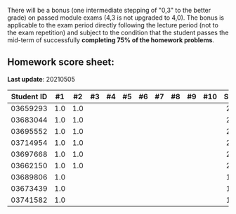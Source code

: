 There will be a bonus (one intermediate stepping of "0,3" to the better grade) on passed module exams (4,3 is not upgraded to 4,0). The bonus is applicable to the exam period directly following the lecture period (not to the exam repetition) and subject to the condition that the student passes the mid-term of successfully **completing 75% of the homework problems**.


## Homework score sheet:

**Last update**: 20210505

| Student ID | #1 | #2 | #3 | #4 | #5 | #6 | #7 | #8 | #9 |#10 |Sum |
| ---------- |:--:|:--:|:--:|:--:|:--:|:--:|:--:|:--:|:--:|:--:|:--:|
| 03659293   |1.0 |1.0 |    |    |    |    |    |    |    |    |2.0 |
| 03683044   |1.0 |1.0 |    |    |    |    |    |    |    |    |2.0 |
| 03695552   |1.0 |1.0 |    |    |    |    |    |    |    |    |2.0 |
| 03714954   |1.0 |1.0 |    |    |    |    |    |    |    |    |2.0 |
| 03697668   |1.0 |1.0 |    |    |    |    |    |    |    |    |2.0 |
| 03662150   |1.0 |1.0 |    |    |    |    |    |    |    |    |2.0 |
| 03689806   |1.0 |    |    |    |    |    |    |    |    |    |1.0 |
| 03673439   |1.0 |    |    |    |    |    |    |    |    |    |1.0 |
| 03741582   |1.0 |    |    |    |    |    |    |    |    |    |1.0 |
